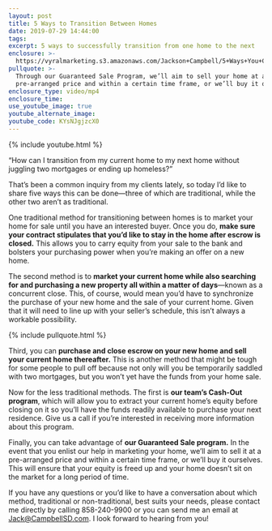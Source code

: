 ```yaml
---
layout: post
title: 5 Ways to Transition Between Homes
date: 2019-07-29 14:44:00
tags:
excerpt: 5 ways to successfully transition from one home to the next
enclosure: >-
  https://vyralmarketing.s3.amazonaws.com/Jackson+Campbell/5+Ways+You+Can+Transition+From+Your+Current+Home+to+a+New+One.mp4
pullquote: >-
  Through our Guaranteed Sale Program, we’ll aim to sell your home at a
  pre-arranged price and within a certain time frame, or we’ll buy it ourselves.
enclosure_type: video/mp4
enclosure_time:
use_youtube_image: true
youtube_alternate_image:
youtube_code: KYsNJgjzcX0
---
```


{% include youtube.html %}

“How can I transition from my current home to my next home without juggling two mortgages or ending up homeless?”&nbsp;

That’s been a common inquiry from my clients lately, so today I’d like to share five ways this can be done—three of which are traditional, while the other two aren’t as traditional.&nbsp;

One traditional method for transitioning between homes is to market your home for sale until you have an interested buyer. Once you do, **make sure your contract stipulates that you’d like to stay in the home after escrow is closed.** This allows you to carry equity from your sale to the bank and bolsters your purchasing power when you’re making an offer on a new home.

The second method is to **market your current home while also searching for and purchasing a new property all within a matter of days**—known as a concurrent close. This, of course, would mean you’d have to synchronize the purchase of your new home and the sale of your current home. Given that it will need to line up with your seller’s schedule, this isn’t always a workable possibility.&nbsp;

{% include pullquote.html %}

Third, you can **purchase and close escrow on your new home and sell your current home thereafter.** This is another method that might be tough for some people to pull off because not only will you be temporarily saddled with two mortgages, but you won’t yet have the funds from your home sale.&nbsp;

Now for the less traditional methods. The first is **our team’s Cash-Out program**, which will allow you to extract your current home’s equity before closing on it so you’ll have the funds readily available to purchase your next residence. Give us a call if you’re interested in receiving more information about this program.&nbsp;

Finally, you can take advantage of **our Guaranteed Sale program.** In the event that you enlist our help in marketing your home, we’ll aim to sell it at a pre-arranged price and within a certain time frame, or we’ll buy it ourselves. This will ensure that your equity is freed up and your home doesn’t sit on the market for a long period of time.&nbsp;

If you have any questions or you’d like to have a conversation about which method, traditional or non-traditional, best suits your needs, please contact me directly by calling 858-240-9900 or you can send me an email at [Jack@CampbellSD.com](mailto:Jack@CampbellSD.com). I look forward to hearing from you\!&nbsp;<br>&nbsp;